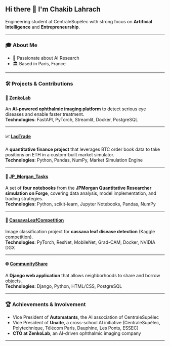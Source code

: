 ## Hi there 👋 I'm Chakib Lahrach

Engineering student at CentraleSupélec with strong focus on **Artificial Intelligence** and **Entrepreneurship**.

---

### 🎓 About Me
- 🌟 Passionate about AI Research  
- 🏛️ Based in Paris, France  

---

### 🛠️ Projects & Contributions

#### 🧠 [ZenkoLab](https://github.com/Chakib-L/zenkolab-poc)  
An **AI-powered ophthalmic imaging platform** to detect serious eye diseases and enable faster treatment.  
**Technologies**: FastAPI, PyTorch, Streamlit, Docker, PostgreSQL  

---

#### 📈 [LagTrade](https://github.com/Chakib-L/LagTrade)  
A **quantitative finance project** that leverages BTC order book data to take positions on ETH in a custom-built market simulator.  
**Technologies**: Python, Pandas, NumPy, Market Simulation Engine  

---

#### 💼 [JP_Morgan_Tasks](https://github.com/Chakib-L/JP_Morgan_Tasks)  
A set of **four notebooks** from the **JPMorgan Quantitative Researcher simulation on Forge**, covering data analysis, model implementation, and trading strategies.  
**Technologies**: Python, scikit-learn, Jupyter Notebooks, Pandas, NumPy  

---

#### 🔬 [CassavaLeafCompetition](https://github.com/Chakib-L/CassavaLeafCompetition)  
Image classification project for **cassava leaf disease detection** (Kaggle competition).  
**Technologies**: PyTorch, ResNet, MobileNet, Grad-CAM, Docker, NVIDIA DGX  

---

#### 🌐 [CommunityShare](https://github.com/Chakib-L/CommunityShare)  
A **Django web application** that allows neighborhoods to share and borrow objects.  
**Technologies**: Django, Python, HTML/CSS, PostgreSQL  

---

### 🏆 Achievements & Involvement
- Vice President of **Automatants**, the AI association of CentraleSupélec  
- Vice President of **Unaite**, a cross-school AI initiative (CentraleSupélec, Polytechnique, Télécom Paris, Dauphine, Les Ponts, ESSEC)  
- **CTO at ZenkoLab**, an AI-driven ophthalmic imaging company  

---
